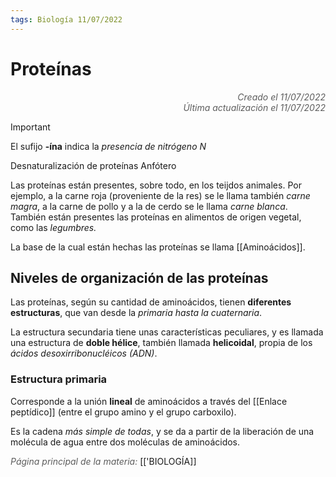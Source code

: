 ```yaml
---
tags: Biología 11/07/2022
---
```


# Proteínas
<div style="text-align: right; opacity: 0.7; font-style: italic;">Creado el 11/07/2022</div>
<div style="text-align: right; opacity: 0.7; font-style: italic;">Última actualización el 11/07/2022</div>

> [!IMPORTANT]
> El sufijo **-ína** indica la *presencia de nitrógeno $N$*

Desnaturalización de proteínas
Anfótero

Las proteínas están presentes, sobre todo, en los teijdos animales. Por ejemplo, a la carne roja (proveniente de la res) se le llama también *carne magra*, a la carne de pollo y a la de cerdo se le llama *carne blanca*. También están presentes las proteínas en alimentos de origen vegetal, como las *legumbres.*

La base de la cual están hechas las proteínas se llama [[Aminoácidos]].

## Niveles de organización de las proteínas

Las proteínas, según su cantidad de aminoácidos, tienen **diferentes estructuras**, que van desde la *primaria hasta la cuaternaria*.

La estructura secundaria tiene unas características peculiares, y es llamada una estructura de **doble hélice**, también llamada **helicoidal**, propia de los *ácidos desoxirribonucléicos (ADN)*.

### Estructura primaria

Corresponde a la unión **lineal** de aminoácidos a través del [[Enlace peptídico]] (entre el grupo amino y el grupo carboxilo).

Es la cadena *más simple de todas*, y se da a partir de la liberación de una molécula de agua entre dos moléculas de aminoácidos.

<span style="opacity: 0.7; font-style: italic;">Página principal de la materia:</span> [['BIOLOGÍA]]
